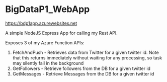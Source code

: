 ﻿# BigDataP1_WebApp

https://bdp1app.azurewebsites.net

A simple NodeJS Express App for calling my Rest API.

Exposes 3 of my Azure Function APIs:

1. FetchAndPush - Retrieves data from Twitter for a given twitter id. Note that this returns immediately without waiting for any processing, so task may silently fail in the background
2. GetFollowers - Retrieve followers from the DB for a given twitter id
3. GetMessages - Retrieve Messages from the DB for a given twitter id
